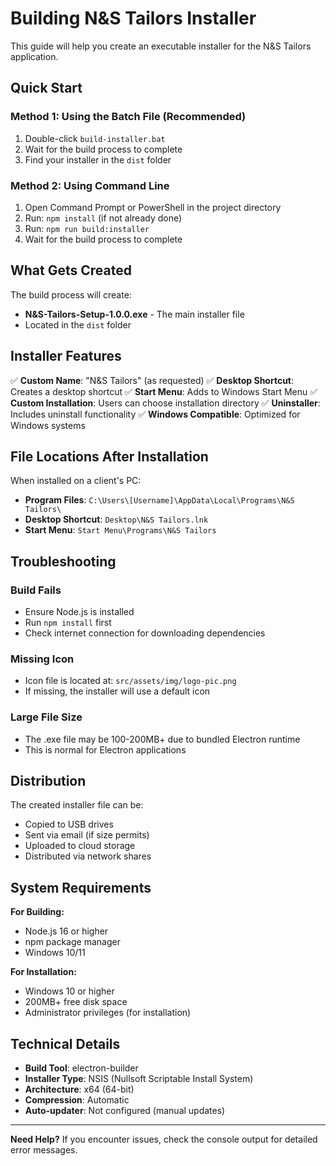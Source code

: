 # Building N&S Tailors Installer

This guide will help you create an executable installer for the N&S Tailors application.

## Quick Start

### Method 1: Using the Batch File (Recommended)
1. Double-click `build-installer.bat`
2. Wait for the build process to complete
3. Find your installer in the `dist` folder

### Method 2: Using Command Line
1. Open Command Prompt or PowerShell in the project directory
2. Run: `npm install` (if not already done)
3. Run: `npm run build:installer`
4. Wait for the build process to complete

## What Gets Created

The build process will create:
- **N&S-Tailors-Setup-1.0.0.exe** - The main installer file
- Located in the `dist` folder

## Installer Features

✅ **Custom Name**: "N&S Tailors" (as requested)
✅ **Desktop Shortcut**: Creates a desktop shortcut
✅ **Start Menu**: Adds to Windows Start Menu
✅ **Custom Installation**: Users can choose installation directory
✅ **Uninstaller**: Includes uninstall functionality
✅ **Windows Compatible**: Optimized for Windows systems

## File Locations After Installation

When installed on a client's PC:
- **Program Files**: `C:\Users\[Username]\AppData\Local\Programs\N&S Tailors\`
- **Desktop Shortcut**: `Desktop\N&S Tailors.lnk`
- **Start Menu**: `Start Menu\Programs\N&S Tailors`

## Troubleshooting

### Build Fails
- Ensure Node.js is installed
- Run `npm install` first
- Check internet connection for downloading dependencies

### Missing Icon
- Icon file is located at: `src/assets/img/logo-pic.png`
- If missing, the installer will use a default icon

### Large File Size
- The .exe file may be 100-200MB+ due to bundled Electron runtime
- This is normal for Electron applications

## Distribution

The created installer file can be:
- Copied to USB drives
- Sent via email (if size permits)
- Uploaded to cloud storage
- Distributed via network shares

## System Requirements

**For Building:**
- Node.js 16 or higher
- npm package manager
- Windows 10/11

**For Installation:**
- Windows 10 or higher
- 200MB+ free disk space
- Administrator privileges (for installation)

## Technical Details

- **Build Tool**: electron-builder
- **Installer Type**: NSIS (Nullsoft Scriptable Install System)
- **Architecture**: x64 (64-bit)
- **Compression**: Automatic
- **Auto-updater**: Not configured (manual updates)

---

**Need Help?**
If you encounter issues, check the console output for detailed error messages.
